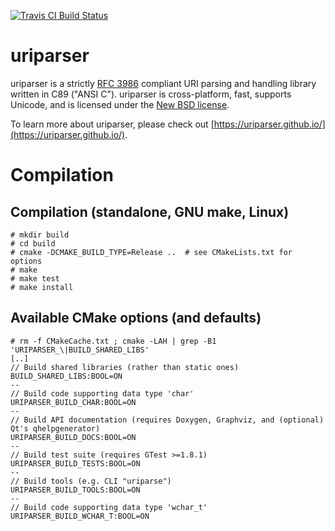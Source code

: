 [![Travis CI Build Status](https://travis-ci.org/uriparser/uriparser.svg?branch=master)](https://travis-ci.org/uriparser/uriparser)


# uriparser

uriparser is a
strictly [RFC 3986](http://tools.ietf.org/html/rfc3986) compliant
URI parsing and handling library
written in C89 ("ANSI C").
uriparser is cross-platform,
fast,
supports Unicode, and
is licensed under the [New BSD license](https://github.com/uriparser/uriparser/blob/master/COPYING).

To learn more about uriparser,
please check out [https://uriparser.github.io/](https://uriparser.github.io/).


# Compilation

## Compilation (standalone, GNU make, Linux)
```console
# mkdir build
# cd build
# cmake -DCMAKE_BUILD_TYPE=Release ..  # see CMakeLists.txt for options
# make
# make test
# make install
```

## Available CMake options (and defaults)
```console
# rm -f CMakeCache.txt ; cmake -LAH | grep -B1 'URIPARSER_\|BUILD_SHARED_LIBS'
[..]
// Build shared libraries (rather than static ones)
BUILD_SHARED_LIBS:BOOL=ON
--
// Build code supporting data type 'char'
URIPARSER_BUILD_CHAR:BOOL=ON
--
// Build API documentation (requires Doxygen, Graphviz, and (optional) Qt's qhelpgenerator)
URIPARSER_BUILD_DOCS:BOOL=ON
--
// Build test suite (requires GTest >=1.8.1)
URIPARSER_BUILD_TESTS:BOOL=ON
--
// Build tools (e.g. CLI "uriparse")
URIPARSER_BUILD_TOOLS:BOOL=ON
--
// Build code supporting data type 'wchar_t'
URIPARSER_BUILD_WCHAR_T:BOOL=ON
```
